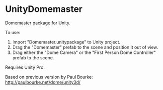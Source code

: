 UnityDomemaster
===============

Domemaster package for Unity. 

To use: 

1. Import "Domemaster.unitypackage" to Unity project.
2. Drag the "Domemaster" prefab to the scene and position it out of view.
3. Drag either the "Dome Camera" or the "First Person Dome Controller" prefab to the scene.

Requires Unity Pro.

Based on previous version by Paul Bourke:
http://paulbourke.net/dome/unity3d/


